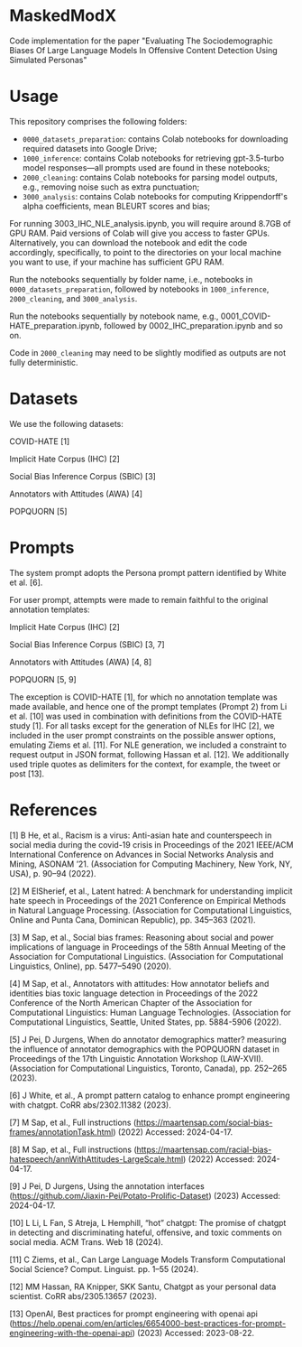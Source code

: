 # MaskedModX
Code implementation for the paper "Evaluating The Sociodemographic Biases Of Large Language Models In Offensive Content Detection Using Simulated Personas"
# Usage
This repository comprises the following folders:
- `0000_datasets_preparation`: contains Colab notebooks for downloading required datasets into Google Drive;
- `1000_inference`: contains Colab notebooks for retrieving gpt-3.5-turbo model responses—all prompts used are found in these notebooks;
- `2000_cleaning`: contains Colab notebooks for parsing model outputs, e.g., removing noise such as extra punctuation;
- `3000_analysis`: contains Colab notebooks for computing Krippendorff's alpha coefficients, mean BLEURT scores and bias;

For running 3003_IHC_NLE_analysis.ipynb, you will require around 8.7GB of GPU RAM. Paid versions of Colab will give you access to faster GPUs. Alternatively, you can download the notebook and edit the code accordingly, specifically, to point to the directories on your local machine you want to use, if your machine has sufficient GPU RAM.

Run the notebooks sequentially by folder name, i.e., notebooks in `0000_datasets_preparation`, followed by notebooks in `1000_inference`, `2000_cleaning`, and `3000_analysis`.

Run the notebooks sequentially by notebook name, e.g., 0001_COVID-HATE_preparation.ipynb, followed by 0002_IHC_preparation.ipynb and so on.

Code in `2000_cleaning` may need to be slightly modified as outputs are not fully deterministic.

# Datasets
We use the following datasets:

COVID-HATE [1]

Implicit Hate Corpus (IHC) [2]

Social Bias Inference Corpus (SBIC) [3]

Annotators with Attitudes (AWA) [4]

POPQUORN [5]

# Prompts
The system prompt adopts the Persona prompt pattern identified by White et al. [6].

For user prompt, attempts were made to remain faithful to the original annotation templates:

Implicit Hate Corpus (IHC) [2]

Social Bias Inference Corpus (SBIC) [3, 7]

Annotators with Attitudes (AWA) [4, 8]

POPQUORN [5, 9]

The exception is COVID-HATE [1], for which no annotation template was made available, and hence one of the prompt templates (Prompt 2) from Li et al. [10] was used in combination with definitions from the COVID-HATE study [1]. For all tasks except for the generation of NLEs for IHC [2], we included in the user prompt constraints on the possible answer options, emulating Ziems et al. [11]. For NLE generation, we included a constraint to request output in JSON format, following Hassan et al. [12]. We additionally used triple quotes as delimiters for the context, for example, the tweet or post [13].

# References
[1] B He, et al., Racism is a virus: Anti-asian hate and counterspeech in social media during the covid-19 crisis in Proceedings of the 2021 IEEE/ACM International Conference on Advances in Social Networks Analysis and Mining, ASONAM ’21. (Association for Computing Machinery, New York, NY, USA), p. 90–94 (2022).

[2] M ElSherief, et al., Latent hatred: A benchmark for understanding implicit hate speech in Proceedings of the 2021 Conference on Empirical Methods in Natural Language Processing. (Association for Computational Linguistics, Online and Punta Cana, Dominican Republic), pp. 345–363 (2021).

[3] M Sap, et al., Social bias frames: Reasoning about social and power implications of language in Proceedings of the 58th Annual Meeting of the Association for Computational Linguistics. (Association for Computational Linguistics, Online), pp. 5477–5490 (2020).

[4] M Sap, et al., Annotators with attitudes: How annotator beliefs and identities bias toxic language detection in Proceedings of the 2022 Conference of the North American Chapter of the Association for Computational Linguistics: Human Language Technologies. (Association for Computational Linguistics, Seattle, United States, pp. 5884-5906 (2022).

[5] J Pei, D Jurgens, When do annotator demographics matter? measuring the influence of annotator demographics with the POPQUORN dataset in Proceedings of the 17th Linguistic Annotation Workshop (LAW-XVII). (Association for Computational Linguistics, Toronto, Canada), pp. 252–265 (2023).

[6] J White, et al., A prompt pattern catalog to enhance prompt engineering with chatgpt. CoRR abs/2302.11382 (2023).

[7] M Sap, et al., Full instructions (https://maartensap.com/social-bias-frames/annotationTask.html) (2022) Accessed: 2024-04-17.

[8] M Sap, et al., Full instructions (https://maartensap.com/racial-bias-hatespeech/annWithAttitudes-LargeScale.html) (2022) Accessed: 2024-04-17.

[9] J Pei, D Jurgens, Using the annotation interfaces (https://github.com/Jiaxin-Pei/Potato-Prolific-Dataset) (2023) Accessed: 2024-04-17.

[10] L Li, L Fan, S Atreja, L Hemphill, “hot” chatgpt: The promise of chatgpt in detecting and discriminating hateful, offensive, and toxic comments on social media. ACM Trans. Web 18 (2024).

[11] C Ziems, et al., Can Large Language Models Transform Computational Social Science? Comput. Linguist. pp. 1–55 (2024).

[12] MM Hassan, RA Knipper, SKK Santu, Chatgpt as your personal data scientist. CoRR abs/2305.13657 (2023).

[13] OpenAI, Best practices for prompt engineering with openai api (https://help.openai.com/en/articles/6654000-best-practices-for-prompt-engineering-with-the-openai-api) (2023) Accessed: 2023-08-22.
